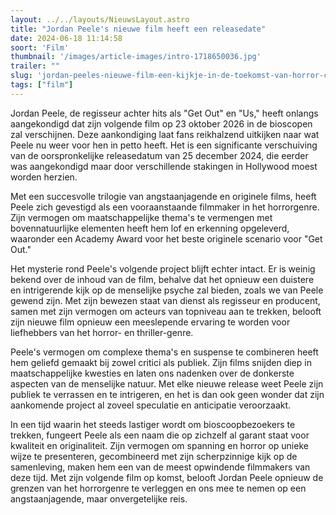 ```yaml
---
layout: ../../layouts/NieuwsLayout.astro
title: "Jordan Peele's nieuwe film heeft een releasedate"
date: 2024-06-18 11:14:58
soort: 'Film'
thumbnail: '/images/article-images/intro-1718650036.jpg'
trailer: ""
slug: 'jordan-peeles-nieuwe-film-een-kijkje-in-de-toekomst-van-horror-cinema'
tags: ["film"]
---
```


Jordan Peele, de regisseur achter hits als "Get Out" en "Us," heeft onlangs aangekondigd dat zijn volgende film op 23 oktober 2026 in de bioscopen zal verschijnen. Deze aankondiging laat fans reikhalzend uitkijken naar wat Peele nu weer voor hen in petto heeft. Het is een significante verschuiving van de oorspronkelijke releasedatum van 25 december 2024, die eerder was aangekondigd maar door verschillende stakingen in Hollywood moest worden herzien.

Met een succesvolle trilogie van angstaanjagende en originele films, heeft Peele zich gevestigd als een vooraanstaande filmmaker in het horrorgenre. Zijn vermogen om maatschappelijke thema's te vermengen met bovennatuurlijke elementen heeft hem lof en erkenning opgeleverd, waaronder een Academy Award voor het beste originele scenario voor "Get Out."

Het mysterie rond Peele's volgende project blijft echter intact. Er is weinig bekend over de inhoud van de film, behalve dat het opnieuw een duistere en intrigerende kijk op de menselijke psyche zal bieden, zoals we van Peele gewend zijn. Met zijn bewezen staat van dienst als regisseur en producent, samen met zijn vermogen om acteurs van topniveau aan te trekken, belooft zijn nieuwe film opnieuw een meeslepende ervaring te worden voor liefhebbers van het horror- en thriller-genre.

Peele's vermogen om complexe thema's en suspense te combineren heeft hem geliefd gemaakt bij zowel critici als publiek. Zijn films snijden diep in maatschappelijke kwesties en laten ons nadenken over de donkerste aspecten van de menselijke natuur. Met elke nieuwe release weet Peele zijn publiek te verrassen en te intrigeren, en het is dan ook geen wonder dat zijn aankomende project al zoveel speculatie en anticipatie veroorzaakt.

In een tijd waarin het steeds lastiger wordt om bioscoopbezoekers te trekken, fungeert Peele als een naam die op zichzelf al garant staat voor kwaliteit en originaliteit. Zijn vermogen om spanning en horror op unieke wijze te presenteren, gecombineerd met zijn scherpzinnige kijk op de samenleving, maken hem een van de meest opwindende filmmakers van deze tijd. Met zijn volgende film op komst, belooft Jordan Peele opnieuw de grenzen van het horrorgenre te verleggen en ons mee te nemen op een angstaanjagende, maar onvergetelijke reis.
